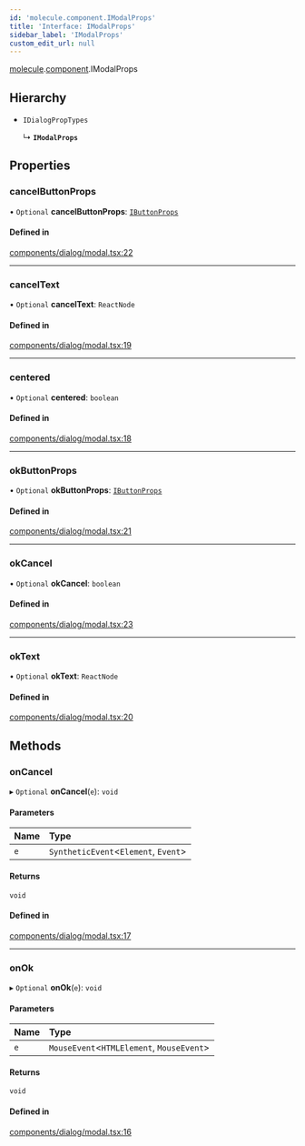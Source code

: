 ```yaml
---
id: 'molecule.component.IModalProps'
title: 'Interface: IModalProps'
sidebar_label: 'IModalProps'
custom_edit_url: null
---
```


[molecule](../namespaces/molecule).[component](../namespaces/molecule.component).IModalProps

## Hierarchy

-   `IDialogPropTypes`

    ↳ **`IModalProps`**

## Properties

### cancelButtonProps

• `Optional` **cancelButtonProps**: [`IButtonProps`](molecule.component.IButtonProps)

#### Defined in

[components/dialog/modal.tsx:22](https://github.com/DTStack/molecule/blob/ff1a27ef/src/components/dialog/modal.tsx#L22)

---

### cancelText

• `Optional` **cancelText**: `ReactNode`

#### Defined in

[components/dialog/modal.tsx:19](https://github.com/DTStack/molecule/blob/ff1a27ef/src/components/dialog/modal.tsx#L19)

---

### centered

• `Optional` **centered**: `boolean`

#### Defined in

[components/dialog/modal.tsx:18](https://github.com/DTStack/molecule/blob/ff1a27ef/src/components/dialog/modal.tsx#L18)

---

### okButtonProps

• `Optional` **okButtonProps**: [`IButtonProps`](molecule.component.IButtonProps)

#### Defined in

[components/dialog/modal.tsx:21](https://github.com/DTStack/molecule/blob/ff1a27ef/src/components/dialog/modal.tsx#L21)

---

### okCancel

• `Optional` **okCancel**: `boolean`

#### Defined in

[components/dialog/modal.tsx:23](https://github.com/DTStack/molecule/blob/ff1a27ef/src/components/dialog/modal.tsx#L23)

---

### okText

• `Optional` **okText**: `ReactNode`

#### Defined in

[components/dialog/modal.tsx:20](https://github.com/DTStack/molecule/blob/ff1a27ef/src/components/dialog/modal.tsx#L20)

## Methods

### onCancel

▸ `Optional` **onCancel**(`e`): `void`

#### Parameters

| Name | Type                                  |
| :--- | :------------------------------------ |
| `e`  | `SyntheticEvent`<`Element`, `Event`\> |

#### Returns

`void`

#### Defined in

[components/dialog/modal.tsx:17](https://github.com/DTStack/molecule/blob/ff1a27ef/src/components/dialog/modal.tsx#L17)

---

### onOk

▸ `Optional` **onOk**(`e`): `void`

#### Parameters

| Name | Type                                       |
| :--- | :----------------------------------------- |
| `e`  | `MouseEvent`<`HTMLElement`, `MouseEvent`\> |

#### Returns

`void`

#### Defined in

[components/dialog/modal.tsx:16](https://github.com/DTStack/molecule/blob/ff1a27ef/src/components/dialog/modal.tsx#L16)
